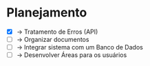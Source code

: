 <h1>Planejamento</h1>


- [x] -> Tratamento de Erros (API)
- [ ] -> Organizar documentos
- [ ] -> Integrar sistema com um Banco de Dados
- [ ] -> Desenvolver Áreas para os usuários

